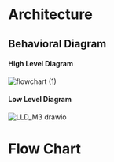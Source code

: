 # Architecture
##  Behavioral Diagram
  ####  High Level Diagram
   
   ![flowchart (1)](https://user-images.githubusercontent.com/98812378/157800079-febeda98-50bc-43e9-bb76-ebf83521dd8b.jpg)

  ####  Low Level Diagram
    
   ![LLD_M3 drawio](https://user-images.githubusercontent.com/98866279/157887883-59739b7f-706b-41bc-8ff2-e355b5f63928.png)   


# Flow Chart

